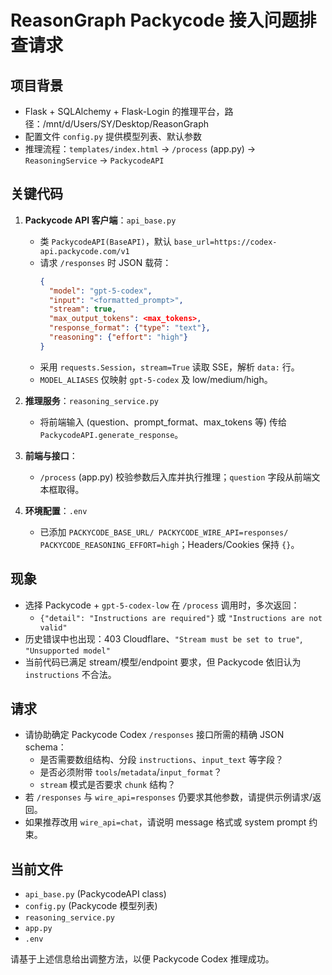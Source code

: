 # ReasonGraph Packycode 接入问题排查请求

## 项目背景
- Flask + SQLAlchemy + Flask-Login 的推理平台，路径：/mnt/d/Users/SY/Desktop/ReasonGraph
- 配置文件 `config.py` 提供模型列表、默认参数
- 推理流程：`templates/index.html` -> `/process` (app.py) -> `ReasoningService` -> `PackycodeAPI`

## 关键代码
1. **Packycode API 客户端**：`api_base.py`
   - 类 `PackycodeAPI(BaseAPI)`，默认 `base_url=https://codex-api.packycode.com/v1`
   - 请求 `/responses` 时 JSON 载荷：
     ```json
     {
       "model": "gpt-5-codex",
       "input": "<formatted_prompt>",
       "stream": true,
       "max_output_tokens": <max_tokens>,
       "response_format": {"type": "text"},
       "reasoning": {"effort": "high"}
     }
     ```
   - 采用 `requests.Session`，`stream=True` 读取 SSE，解析 `data:` 行。
   - `MODEL_ALIASES` 仅映射 `gpt-5-codex` 及 low/medium/high。

2. **推理服务**：`reasoning_service.py`
   - 将前端输入 (question、prompt_format、max_tokens 等) 传给 `PackycodeAPI.generate_response`。

3. **前端与接口**：
   - `/process` (app.py) 校验参数后入库并执行推理；`question` 字段从前端文本框取得。

4. **环境配置**：`.env`
   - 已添加 `PACKYCODE_BASE_URL/ PACKYCODE_WIRE_API=responses/ PACKYCODE_REASONING_EFFORT=high`；Headers/Cookies 保持 `{}`。

## 现象
- 选择 Packycode + `gpt-5-codex-low` 在 `/process` 调用时，多次返回：
  - `{"detail": "Instructions are required"}` 或 `"Instructions are not valid"`
- 历史错误中也出现：403 Cloudflare、`"Stream must be set to true"`, `"Unsupported model"`
- 当前代码已满足 stream/模型/endpoint 要求，但 Packycode 依旧认为 `instructions` 不合法。

## 请求
- 请协助确定 Packycode Codex `/responses` 接口所需的精确 JSON schema：
  - 是否需要数组结构、分段 `instructions`、`input_text` 等字段？
  - 是否必须附带 `tools`/`metadata`/`input_format`？
  - `stream` 模式是否要求 `chunk` 结构？
- 若 `/responses` 与 `wire_api=responses` 仍要求其他参数，请提供示例请求/返回。
- 如果推荐改用 `wire_api=chat`，请说明 message 格式或 system prompt 约束。

## 当前文件
- `api_base.py` (PackycodeAPI class)
- `config.py` (Packycode 模型列表)
- `reasoning_service.py`
- `app.py`
- `.env`

请基于上述信息给出调整方法，以便 Packycode Codex 推理成功。
